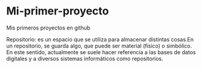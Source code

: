 # Mi-primer-proyecto
Mis primeros proyectos en github 

Repositorio: es un espacio que se utiliza para almacenar distintas cosas.En un repositorio, se guarda algo, que puede ser material (físico) o simbólico. En este sentido, actualmente se suele hacer referencia a las bases de datos digitales y a diversos sistemas informáticos como repositorios.

